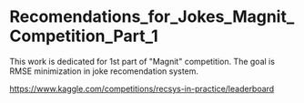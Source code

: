 # Recomendations_for_Jokes_Magnit_Competition_Part_1
This work is dedicated for 1st part of "Magnit" competition. The goal is RMSE minimization in joke recomendation system.

https://www.kaggle.com/competitions/recsys-in-practice/leaderboard
